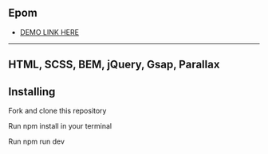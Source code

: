 ## Epom

- [DEMO LINK HERE](https://chic-kataifi-17ee72.netlify.app/)

------------------------------------------
HTML, SCSS, BEM, jQuery, Gsap, Parallax
-----------------------------------

Installing
-----------------------------------

Fork and clone this repository

Run npm install in your terminal

Run npm run dev

